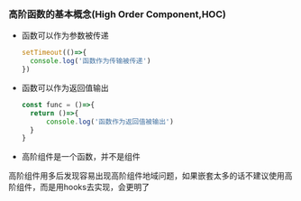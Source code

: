 ### 高阶函数的基本概念(High Order Component,HOC)

- 函数可以作为参数被传递

  ```javascript
  setTimeout(()=>{
  	console.log('函数作为传输被传递')
  })
  ```

  

- 函数可以作为返回值输出

  ```javascript
  const func = ()=>{
  	return ()=>{
  		console.log('函数作为返回值被输出')
  	}
  }
  ```

- 高阶组件是一个函数，并不是组件



高阶组件用多后发现容易出现高阶组件地域问题，如果嵌套太多的话不建议使用高阶组件，而是用hooks去实现，会更明了